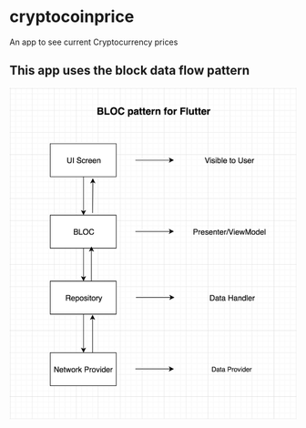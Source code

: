# cryptocoinprice

An app to see current Cryptocurrency prices

## This app uses the block data flow pattern


![Data Flow](https://github.com/RonnieDipple/Crypto-Coin-Price/blob/master/flutter-block-pattern.png)
